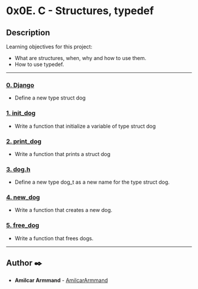 # 0x0E. C - Structures, typedef

## Description
Learning objectives for this project:

* What are structures, when, why and how to use them.
* How to use typedef.

---

### [0. Django](./dog.h)
* Define a new type struct dog

### [1. init_dog](./1-init_dog.c)
* Write a function that initialize a variable of type struct dog

### [2. print_dog](./2-print_dog.c)
* Write a function that prints a struct dog

### [3. dog.h](./dog.h)
* Define a new type dog_t as a new name for the type struct dog.

### [4. new_dog](./4-new_dog.c)
* Write a function that creates a new dog.

### [5. free_dog](./5-free_dog.c)
* Write a function that frees dogs.

---

## Author  :black_nib:
* **Amilcar Armmand** - [AmilcarArmmand](https://github.com/AmilcarArmmand)
